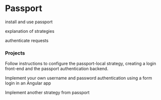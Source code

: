 # Passport

install and use passport

explanation of strategies

authenticate requests


### Projects
Follow instructions to configure the passport-local strategy, creating a login front-end and the passport authentication backend.

Implement your own username and password authentication using a form login in an Angular app

Implement another strategy from passport
